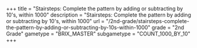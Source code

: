 +++
title = "Stairsteps: Complete the pattern by adding or subtracting by 10's, within 1000"
description = "Stairsteps: Complete the pattern by adding or subtracting by 10's, within 1000"
url = "/2nd-grade/stairsteps-complete-the-pattern-by-adding-or-subtracting-by-10s-within-1000"
grade = "2nd Grade"
gametype = "BRIX_MASTER"
subgametype = "COUNT_1000_BY_10"
+++